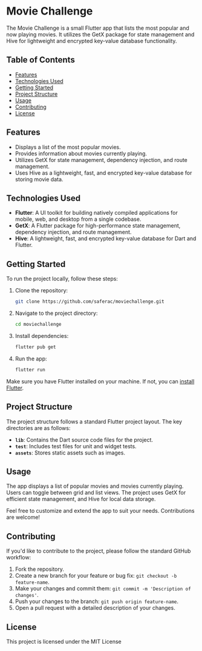 # Movie Challenge

The Movie Challenge is a small Flutter app that lists the most popular and now playing movies. It utilizes the GetX package for state management and Hive for lightweight and encrypted key-value database functionality.

## Table of Contents

- [Features](#features)
- [Technologies Used](#technologies-used)
- [Getting Started](#getting-started)
- [Project Structure](#project-structure)
- [Usage](#usage)
- [Contributing](#contributing)
- [License](#license)

## Features

- Displays a list of the most popular movies.
- Provides information about movies currently playing.
- Utilizes GetX for state management, dependency injection, and route management.
- Uses Hive as a lightweight, fast, and encrypted key-value database for storing movie data.

## Technologies Used

- **Flutter**: A UI toolkit for building natively compiled applications for mobile, web, and desktop from a single codebase.
- **GetX**: A Flutter package for high-performance state management, dependency injection, and route management.
- **Hive**: A lightweight, fast, and encrypted key-value database for Dart and Flutter.

## Getting Started

To run the project locally, follow these steps:

1. Clone the repository:

   ```bash
   git clone https://github.com/saferac/moviechallenge.git
   ```

2. Navigate to the project directory:

   ```bash
   cd moviechallenge
   ```

3. Install dependencies:

   ```bash
   flutter pub get
   ```

4. Run the app:

   ```bash
   flutter run
   ```

Make sure you have Flutter installed on your machine. If not, you can [install Flutter](https://flutter.dev/docs/get-started/install).

## Project Structure

The project structure follows a standard Flutter project layout. The key directories are as follows:

- **`lib`**: Contains the Dart source code files for the project.
- **`test`**: Includes test files for unit and widget tests.
- **`assets`**: Stores static assets such as images.

## Usage

The app displays a list of popular movies and movies currently playing. Users can toggle between grid and list views. The project uses GetX for efficient state management, and Hive for local data storage.

Feel free to customize and extend the app to suit your needs. Contributions are welcome!

## Contributing

If you'd like to contribute to the project, please follow the standard GitHub workflow:

1. Fork the repository.
2. Create a new branch for your feature or bug fix: `git checkout -b feature-name`.
3. Make your changes and commit them: `git commit -m 'Description of changes'`.
4. Push your changes to the branch: `git push origin feature-name`.
5. Open a pull request with a detailed description of your changes.

## License

This project is licensed under the MIT License 